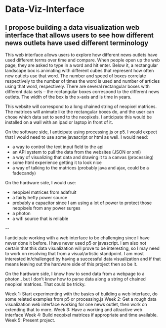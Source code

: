 # Data-Viz-Interface

I propose building a data visualization web interface that allows users to see how different news outlets have used different terminology
-- 

This web interface allows users to explore how different news outlets have used different terms over time and compare.  When people open up the web page, they are asked to type in a word and hit enter.  Below it, a rectangular landscape box is animating with different cubes that represent how often new outlets use that word.  The number and speed of boxes correlate respectively to the number of times the word is used and number of articles using that word, respectively. There are several rectangular boxes with different data sets – the rectangular boxes correspond to the different news outlets.  The width of the box is the x-axis and is time in years.

This website will correspond to a long chained string of neopixel matrices.  The matrices will animate like the rectangular boxes do, and the user can chose which data set to send to the neopixels.   I anticipate this would be installed on a wall with an ipad or laptop in front of it.  

On the software side, I anticipate using processing.js or p5.  I would expect that I would need to use some javascript or html as well.   I would need:
-	a way to control the text input field to the api
-	an API system to pull the data from the websites (JSON or xml)
-	a way of visualizing that data and drawing it to a canvas (processing)
-	some html experience getting it to look nice
-	a way of talking to the matrices (probably java and ajax, could be a fadecandy)

On the hardware side, I would use:
-	neopixel matrices from adafruit
-	a fairly hefty power source
-	probably a capacitor since I am using a lot of power to protect those neopixels from any power surges
-	a photon
-	a wifi source that is reliable

-- 

I anticipate working with a web interface to be challenging since I have never done it before.  I have never used p5 or javascript. I am also not certain that this data visualization will prove to be interesting, so I may need to work on resolving that from a visual/artistic standpoint.  I am most interested in/challenged by having a successful data visualization and if that means leaving out the hardware side of this project then so be it.  

On the hardware side, I know how to send data from a webpage to a photon.. but I don’t know how to parse data along a string of chained neopixel matrices.  That could be tricky. 

Week 1: Start experimenting with the basics of building a web interface, do some related examples from p5 or processing.js
Week 2: Get a rough data visualization web interface working for one news outlet, then work on extending that to more. 
Week 3: Have a working and attractive web interface
Week 4: Build neopixel matrices if appropriate and time available. 
Week 5: Present project. 

